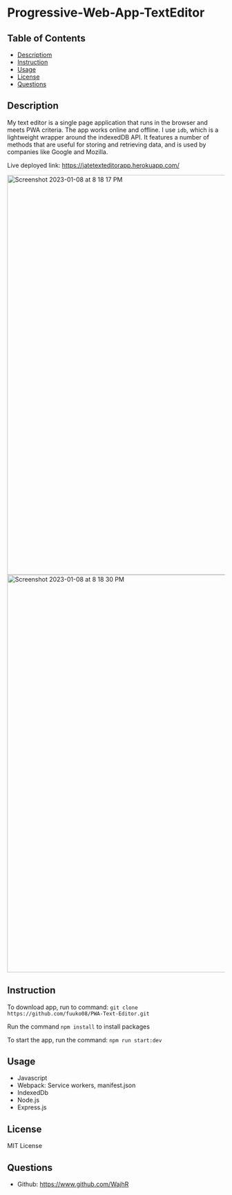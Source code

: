 # Progressive-Web-App-TextEditor

## Table of Contents
  * [Descriptiom](#description)
  * [Instruction](#instruction)
  * [Usage](#usage)
  * [License](#license)
  * [Questions](#questions)
  
<a name="description"/>

## Description

My text editor is a single page application that runs in the browser and meets PWA criteria. The app works online and offline. I use `idb`, which is a lightweight wrapper around the indexedDB API. It features a number of methods that are useful for storing and retrieving data, and is used by companies like Google and Mozilla.

Live deployed link: https://jatetexteditorapp.herokuapp.com/

<img width="926" alt="Screenshot 2023-01-08 at 8 18 17 PM" src="https://user-images.githubusercontent.com/108949883/211250486-5f123485-3593-4621-9c66-79c5074a6dc1.png">

<img width="921" alt="Screenshot 2023-01-08 at 8 18 30 PM" src="https://user-images.githubusercontent.com/108949883/211250494-d5440a35-c123-4c10-8609-21ba0ad1dd28.png">
<a name="instruction"/>

## Instruction

To download app, run to command: ```git clone https://github.com/fuuko08/PWA-Text-Editor.git```

Run the command ```npm install``` to install packages

To start the app, run the command: ```npm run start:dev```

<a name="usage"/>

## Usage

* Javascript
* Webpack: Service workers, manifest.json
* IndexedDb
* Node.js
* Express.js

<a name="license"/>

## License

MIT License

<a name="questions"/>

## Questions

* Github: https://www.github.com/WajhR

